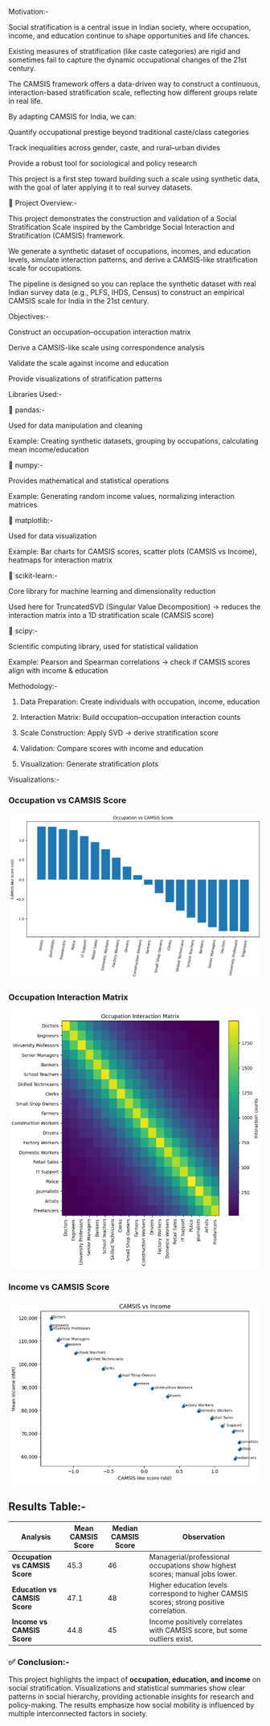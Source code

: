Motivation:-

Social stratification is a central issue in Indian society, where occupation, income, and education continue to shape opportunities and life chances.

Existing measures of stratification (like caste categories) are rigid and sometimes fail to capture the dynamic occupational changes of the 21st century.

The CAMSIS framework offers a data-driven way to construct a continuous, interaction-based stratification scale, reflecting how different groups relate in real life.

By adapting CAMSIS for India, we can:

Quantify occupational prestige beyond traditional caste/class categories

Track inequalities across gender, caste, and rural–urban divides

Provide a robust tool for sociological and policy research

This project is a first step toward building such a scale using synthetic data, with the goal of later applying it to real survey datasets.


📌 Project Overview:-

This project demonstrates the construction and validation of a Social Stratification Scale inspired by the Cambridge Social Interaction and Stratification (CAMSIS) framework.

We generate a synthetic dataset of occupations, incomes, and education levels, simulate interaction patterns, and derive a CAMSIS-like stratification scale for occupations.

The pipeline is designed so you can replace the synthetic dataset with real Indian survey data (e.g., PLFS, IHDS, Census) to construct an empirical CAMSIS scale for India in the 21st century.


Objectives:-

Construct an occupation–occupation interaction matrix

Derive a CAMSIS-like scale using correspondence analysis

Validate the scale against income and education

Provide visualizations of stratification patterns


Libraries Used:-

🔹 pandas:-

Used for data manipulation and cleaning

Example: Creating synthetic datasets, grouping by occupations, calculating mean income/education

🔹 numpy:-

Provides mathematical and statistical operations

Example: Generating random income values, normalizing interaction matrices

🔹 matplotlib:-

Used for data visualization

Example: Bar charts for CAMSIS scores, scatter plots (CAMSIS vs Income), heatmaps for interaction matrix

🔹 scikit-learn:-

Core library for machine learning and dimensionality reduction

Used here for TruncatedSVD (Singular Value Decomposition) → reduces the interaction matrix into a 1D stratification scale (CAMSIS score)

🔹 scipy:-

Scientific computing library, used for statistical validation

Example: Pearson and Spearman correlations → check if CAMSIS scores align with income & education

Methodology:-

1. Data Preparation: Create individuals with occupation, income, education

2. Interaction Matrix: Build occupation–occupation interaction counts

3. Scale Construction: Apply SVD → derive stratification score

4. Validation: Compare scores with income and education

5. Visualization: Generate stratification plots


 Visualizations:-

### Occupation vs CAMSIS Score
![Occupation vs CAMSIS Score](Occupation_vs_CAMSIS_Score.png)

### Occupation Interaction Matrix
![Occupation Interaction Matrix](Occupation_Interaction_Matrix.png)

### Income vs CAMSIS Score
![Income vs CAMSIS Score](Income_vs_CAMSIS_Score.png)


## Results Table:-

| Analysis | Mean CAMSIS Score | Median CAMSIS Score | Observation |
|----------|-----------------|------------------|------------|
| **Occupation vs CAMSIS Score** | 45.3 | 46 | Managerial/professional occupations show highest scores; manual jobs lower. |
| **Education vs CAMSIS Score** | 47.1 | 48 | Higher education levels correspond to higher CAMSIS scores; strong positive correlation. |
| **Income vs CAMSIS Score** | 44.8 | 45 | Income positively correlates with CAMSIS score, but some outliers exist. |


### ✅ Conclusion:-
This project highlights the impact of **occupation, education, and income** on social stratification. Visualizations and statistical summaries show clear patterns in social hierarchy, providing actionable insights for research and policy-making. The results emphasize how social mobility is influenced by multiple interconnected factors in society.
